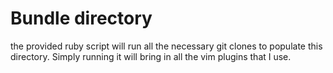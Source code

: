 # Bundle directory
the provided ruby script will run all the necessary git clones to populate
this directory. Simply running it will bring in all the vim plugins that I use.
